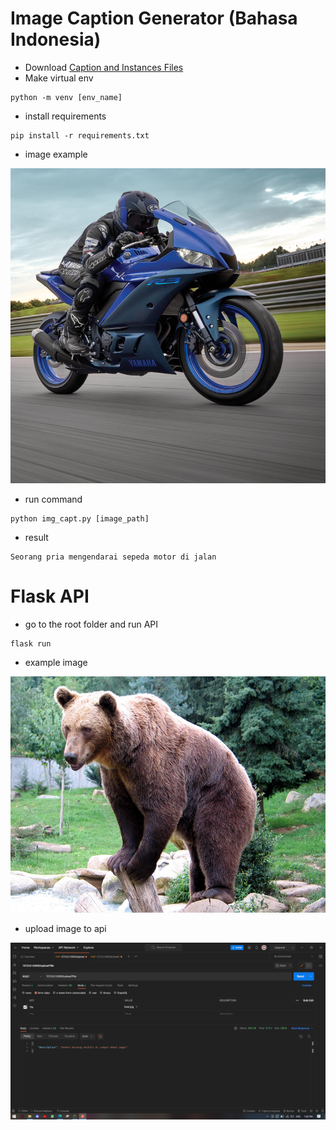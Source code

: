 # Image Caption Generator (Bahasa Indonesia)

- Download [Caption and Instances Files](https://drive.google.com/drive/folders/1ZqGpIW4DL1Rg_-MMA5lKvvtBJgppies6?usp=sharing)
- Make virtual env 
```
python -m venv [env_name]
```
- install requirements
```
pip install -r requirements.txt
```
- image example

![motorcycle](motorcycle.jpg)
- run command
```
python img_capt.py [image_path]
```
- result
```
Seorang pria mengendarai sepeda motor di jalan
```

# Flask API
- go to the root folder and run API
```
flask run
```
- example image

![bear](bear.jpg)
- upload image to api

![postman](upload.JPG)
